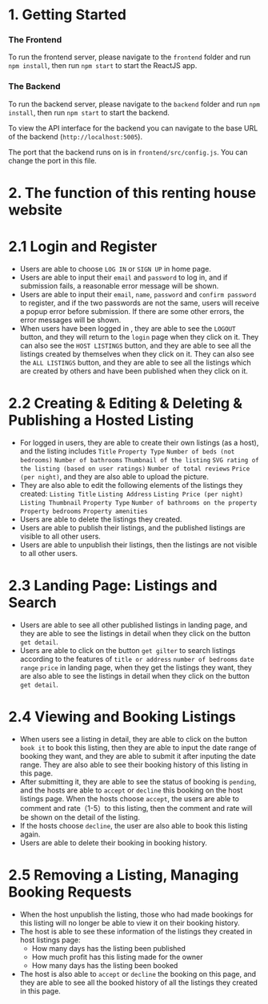 
# 1. Getting Started

### The Frontend

To run the frontend server, please navigate to the `frontend` folder and run `npm install`, then run `npm start` to start the ReactJS app.

### The Backend 

To run the backend server, please navigate to the `backend` folder and run `npm install`, then run `npm start` to start the backend.

To view the API interface for the backend you can navigate to the base URL of the backend (`http://localhost:5005`). 

The port that the backend runs on is in `frontend/src/config.js`. You can change the port in this file. 

# 2. The function of this renting house website

# 2.1 Login and Register
 * Users are able to choose `LOG IN` or `SIGN UP` in home page.
 * Users are able to input their `email` and `password` to log in, and if submission fails, a reasonable error message will be shown.
 * Users are able to input their `email`, `name`, `password` and `confirm password` to register, and if the two passwords are not the same, users will receive a popup error before submission. If there are some other errors, the error messages will be shown.
 * When users have been logged in , they are able to see the `LOGOUT` button, and they will return to the `login` page when they click on it. They can also see the `HOST LISTINGS` button, and they are able to see all the listings created by themselves when they click on it. They can also see the `ALL LISTINGS` button, and they are able to see all the listings which are created by others and have been published when they click on it.

# 2.2 Creating & Editing & Deleting & Publishing a Hosted Listing 
* For logged in users, they are able to create their own listings (as a host), and the listing includes `Title` `Property Type` `Number of beds (not bedrooms)` `Number of bathrooms` `Thumbnail of the listing` `SVG rating of the listing (based on user ratings)` `Number of total reviews` `Price (per night)`, and they are also able to upload the picture.
* They are also able to edit the following elements of the listings they created: `Listing Title` `Listing Address` `Listing Price (per night)` `Listing Thumbnail`
`Property Type` `Number of bathrooms on the property` `Property bedrooms` `Property amenities`
* Users are able to delete the listings they created.
* Users are able to publish their listings, and the published listings are visible to all other users.
* Users are able to unpublish their listings, then the listings are not visible to all other users.

# 2.3 Landing Page: Listings and Search
* Users are able to see all other published listings in landing page, and they are able to see the listings in detail when they click on the button `get detail`.
* Users are able to click on the button `get gilter` to search listings according to the features of `title or address` `number of bedrooms` `date range` `price` in landing page, when they get the listings they want, they are also able to see the listings in detail when they click on the button `get detail`.

# 2.4 Viewing and Booking Listings 
 * When users see a listing in detail, they are able to click on the button `book it` to book this listing, then they are able to input the date range of booking they want, and they are able to submit it after inputing the date range. They are also able to see their booking history of this listing in this page.
 * After submitting it, they are able to see the status of booking is `pending`, and the hosts are able to `accept` or `decline` this booking on the host listings page. When the hosts choose `accept`, the users are able to comment and rate（1-5）to this listing, then the comment and rate will be shown on the detail of the listing.
 * If the hosts choose `decline`, the user are also able to book this listing again.
 * Users are able to delete their booking in booking history.

# 2.5 Removing a Listing, Managing Booking Requests 
 * When the host unpublish the listing, those who had made bookings for this listing will no longer be able to view it on their booking history.
 * The host is able to see these information of the listings they created in host listings page:
	* How many days has the listing been published
	* How much profit has this listing made for the owner
	* How many days has the listing been booked
 * The host is also able to `accept` or `decline` the booking on this page, and they are able to see all the booked history of all the listings they created in this page.
	


